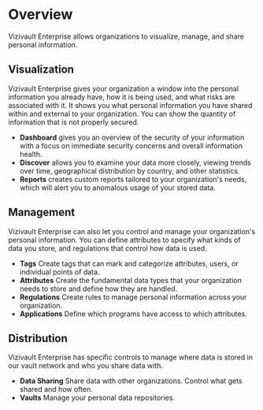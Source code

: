 # Overview

Vizivault Enterprise allows organizations to visualize, manage, and share personal information. 

## Visualization
Vizivault Enterprise gives your organization a window into the personal information you already have, how it is being used, and what risks are associated with it. It shows you what personal information you have shared within and external to your organization. You can show the quantity of information that is not properly secured.

- **Dashboard** gives you an overview of the security of your information with a focus on immediate security concerns and overall information health.
- **Discover** allows you to examine your data more closely, viewing trends over time, geographical distribution by country, and other statistics.
- **Reports** creates custom reports tailored to your organization's needs, which will alert you to anomalous usage of your stored data.

## Management

Vizivault Enterprise can also let you control and manage your organization's personal information. You can define attributes to specify what kinds of data you store, and regulations that control how data is used.

- **Tags** Create tags that can mark and categorize attributes, users, or individual points of data.
- **Attributes** Create the fundamental data types that your organization needs to store and define how they are handled.
- **Regulations** Create rules to manage personal information across your organization.
- **Applications** Define which programs have access to which attributes.

## Distribution

Vizivault Enterprise has specific controls to manage where data is stored in our vault network and who you share data with.

- **Data Sharing** Share data with other organizations. Control what gets shared and how often.
- **Vaults** Manage your personal data repositories.

